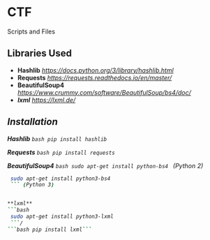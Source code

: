 # CTF
Scripts and Files


## Libraries Used
*	<strong>Hashlib</strong>						<i>https://docs.python.org/3/library/hashlib.html</i>
*	<strong>Requests</strong>						<i>https://requests.readthedocs.io/en/master/</i>
*	<strong>BeautifulSoup4</strong>			<i>https://www.crummy.com/software/BeautifulSoup/bs4/doc/<i>
  * <strong>lxml</strong>								<i>https://lxml.de/</i>

<h2>Installation</h2>

**Hashlib**
```bash pip install hashlib ```

**Requests**
```bash pip install requests```

**BeautifulSoup4**
```bash sudo apt-get install python-bs4 ``` (Python 2)
```bash
 sudo apt-get install python3-bs4
 ``` (Python 3)


**lxml**
```bash
 sudo apt-get install python3-lxml
 ```/
```bash pip install lxml```


